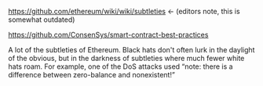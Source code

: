 https://github.com/ethereum/wiki/wiki/subtleties <- (editors note, this is somewhat outdated)

https://github.com/ConsenSys/smart-contract-best-practices 

A lot of the subtleties of Ethereum. Black hats don't often lurk in the daylight of the obvious, but in the darkness of subtleties where much fewer white hats roam. For example, one of the DoS attacks used “note: there is a difference between zero-balance and nonexistent!”
